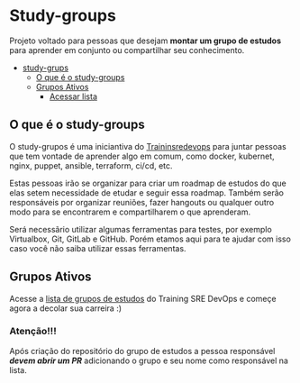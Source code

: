 # Study-groups
Projeto voltado para pessoas que desejam **montar um grupo de estudos** para aprender em conjunto ou compartilhar seu conhecimento.

<!-- TOC depthFrom:1 depthTo:6 withLinks:1 updateOnSave:0 orderedList:0 -->

- [study-grups](#study-groups-)
	- [O que é o study-groups](#o-que-o-é-study-grupos)
	- [Grupos Ativos](#grupos-ativos)
	    - [Acessar lista](/grupos/GRUPOS.md)

<!-- /TOC -->

## O que é o study-groups

O study-grupos é uma iniciantiva do [Traininsredevops](https://trainingsredevops.gituhb.io/) para juntar pessoas que tem vontade de aprender algo em comum, como docker, kubernet, nginx, puppet, ansible, terraform, ci/cd, etc.

Estas pessoas irão se organizar para criar um roadmap de estudos do que elas setem necessidade de etudar e seguir essa roadmap. Também serão responsáveis por organizar reuniões, fazer hangouts ou qualquer outro modo para se encontrarem e compartilharem o que aprenderam.

Será necessãrio utilizar algumas ferramentas para testes, por exemplo Virtualbox, Git, GitLab e GitHub. Porém etamos aqui para te ajudar com isso caso você não saiba utilizar essas ferramentas.

## Grupos Ativos

Acesse a [lista de grupos de estudos](/grupos/GRUPOS.md) do Training SRE DevOps e começe agora a decolar sua carreira :)

### Atenção!!!

Após criação do repositório do grupo de estudos a pessoa responsável ***devem abrir um PR*** adicionando o grupo e seu nome como responsável na lista.

